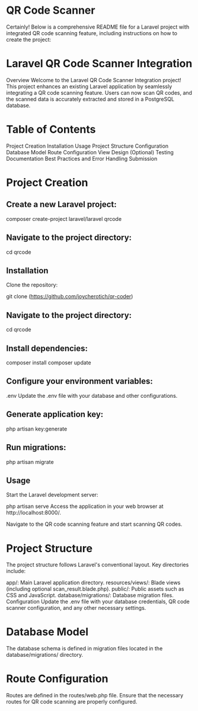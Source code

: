 # QR Code Scanner

Certainly! Below is a comprehensive README file for a Laravel project with integrated QR code scanning feature, including instructions on how to create the project:

# Laravel QR Code Scanner Integration
Overview
Welcome to the Laravel QR Code Scanner Integration project! This project enhances an existing Laravel application by seamlessly integrating a QR code scanning feature. Users can now scan QR codes, and the scanned data is accurately extracted and stored in a PostgreSQL database.

# Table of Contents
Project Creation
Installation
Usage
Project Structure
Configuration
Database Model
Route Configuration
View Design (Optional)
Testing
Documentation
Best Practices and Error Handling
Submission
# Project Creation
## Create a new Laravel project:
composer create-project laravel/laravel qrcode
## Navigate to the project directory:


cd qrcode
## Installation
Clone the repository:


git clone (https://github.com/joycherotich/qr-coder)
## Navigate to the project directory:
cd qrcode
## Install dependencies:
composer install
composer update
## Configure your environment variables:
 .env
Update the .env file with your database and other configurations.

## Generate application key:


php artisan key:generate
## Run migrations:

php artisan migrate
## Usage
Start the Laravel development server:

php artisan serve
Access the application in your web browser at http://localhost:8000/.

Navigate to the QR code scanning feature and start scanning QR codes.

# Project Structure
The project structure follows Laravel's conventional layout. Key directories include:

app/: Main Laravel application directory.
resources/views/: Blade views (including optional scan_result.blade.php).
public/: Public assets such as CSS and JavaScript.
database/migrations/: Database migration files.
Configuration
Update the .env file with your database credentials, QR code scanner configuration, and any other necessary settings.

# Database Model
The database schema is defined in migration files located in the database/migrations/ directory.

# Route Configuration
Routes are defined in the routes/web.php file. Ensure that the necessary routes for QR code scanning are properly configured.


